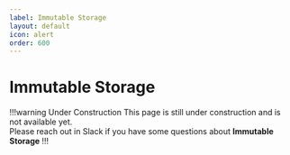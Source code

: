 ```yaml
---
label: Immutable Storage
layout: default
icon: alert
order: 600
---
```

# Immutable Storage

!!!warning Under Construction
This page is still under construction and is not available yet.<br>
Please reach out in Slack if you have some questions about **Immutable Storage**
!!!